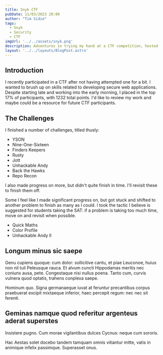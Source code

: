 ```yaml
---
title: Snyk CTF
pubDate: 11/03/2023 20:00
author: "Tim Sidie"
tags:
  - Snyk
  - Security
  - CTF
imgUrl: '../../assets/snyk.png'
description: Adventures in trying my hand at a CTF competition, hosted by Snyk, Inc..
layout: '../../layouts/BlogPost.astro'
---
```


## Introduction

I recently participated in a CTF after not having attempted one for a bit. I
wanted to brush up on skills related to developing secure web applications.
Despite starting late and working into the early morning, I placed
in the top 17% of participants, with 1232 total points. I'd like to review my 
work and maybe could be a resource for future CTF participants. 

## The Challenges

I finished a number of challenges, titled thusly:

- YSON
- Nine-One-Sixteen
- Finders Keepers
- Rusty
- Jott
- Unhackable Andy
- Back the Hawks
- Repo Recon

I also made progress on more, but didn't quite finish in time. I'll revisit
these to finish them off.

Some I feel like I made significant progress on, but got stuck and shifted to
another problem to finish as many as I could. I took the tactic I believe
is suggested for students taking the SAT: if a problem is taking too much time,
move on and revisit when possible.

- Quick Maths
- Color Profile
- Unhackable Andy II

## Longum minus sic saepe

Genu cupiens quoque: cum dolor: sollicitive cantu, et piae Leuconoe, huius non
nil tuli Peleusque rauca. Et alvum cuncti Hippodamas meritis nec coniunx ausa,
pete. Congestaque nisi nullus poena. Tanto cum, curvis vulnera quod optatis,
trahens conplexa saepe.

Hominum quo. Signa germanaeque iuvat at feruntur precantibus corpus praebuerat
excipit mixtaeque inferior, haec percepit regum: nec nec sit ferenti.

## Geminas namque quod referitur argenteus aderat superstes

Insistere pugno. Cum morae vigilantibus dulces Cycnus: neque cum sororis.

Hac Aestas solet docebo tandem tamquam omnis vitiantur mitte, vatis in animique
infelix passimque. Superasset onus.
